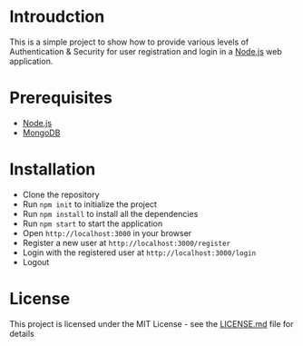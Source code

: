 # Introudction
This is a simple project to show how to provide various levels of Authentication & Security for user registration and login in a [Node.js](https://nodejs.org/en/) web application.

# Prerequisites
- [Node.js](https://nodejs.org/en/)
- [MongoDB](https://www.mongodb.com/)

# Installation
- Clone the repository
- Run `npm init` to initialize the project
- Run `npm install` to install all the dependencies
- Run `npm start` to start the application
- Open `http://localhost:3000` in your browser
- Register a new user at `http://localhost:3000/register`
- Login with the registered user at `http://localhost:3000/login`
- Logout

# License
This project is licensed under the MIT License - see the [LICENSE.md](LICENSE.md) file for details
